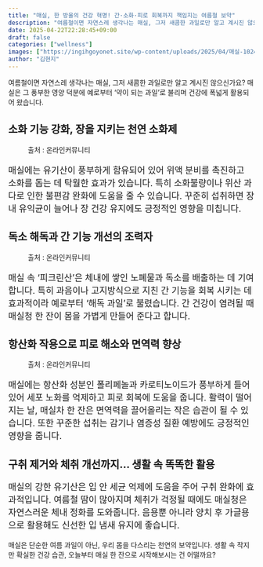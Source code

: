 ```yaml
---
title: "매실, 한 방울의 건강 혁명! 간·소화·피로 회복까지 책임지는 여름철 보약"
description: "여름철이면 자연스레 생각나는 매실, 그저 새콤한 과일로만 알고 계시진 않으신가요? 매실은 그 풍부한 영양 덕분에 예로부터 ‘약이 되는 과일’로 불리며 건강에 폭넓게 활용되어 왔습니다."
date: 2025-04-22T22:28:45+09:00
draft: false
categories: ["wellness"]
images: ["https://ingihgoyonet.site/wp-content/uploads/2025/04/매실-1024x768.jpg", "https://ingihgoyonet.site/wp-content/uploads/2025/04/매실주스-1024x683.png", "https://ingihgoyonet.site/wp-content/uploads/2025/04/매실청담그기-1024x683.png"]
author: "김현지"
---
```


<p>여름철이면 자연스레 생각나는 매실, 그저 새콤한 과일로만 알고 계시진 않으신가요? 매실은 그 풍부한 영양 덕분에 예로부터 ‘약이 되는 과일’로 불리며 건강에 폭넓게 활용되어 왔습니다.</p> <h2 >소화 기능 강화, 장을 지키는 천연 소화제</h2> <figure ><img src="https://ingihgoyonet.site/wp-content/uploads/2025/04/매실-1024x768.jpg" alt="" style="aspect-ratio:16/9;object-fit:cover"/><figcaption >출처 : 온라인커뮤니티</figcaption></figure> <p style="font-size:18px">매실에는 유기산이 풍부하게 함유되어 있어 위액 분비를 촉진하고 소화를 돕는 데 탁월한 효과가 있습니다. 특히 소화불량이나 위산 과다로 인한 불편감 완화에 도움을 줄 수 있습니다. 꾸준히 섭취하면 장내 유익균이 늘어나 장 건강 유지에도 긍정적인 영향을 미칩니다.</p> <h2 >독소 해독과 간 기능 개선의 조력자</h2> <figure ><img src="https://ingihgoyonet.site/wp-content/uploads/2025/04/매실주스-1024x683.png" alt="" style="aspect-ratio:16/9;object-fit:cover"/><figcaption >출처 : 온라인커뮤니티</figcaption></figure> <p style="font-size:18px">매실 속 ‘피크린산’은 체내에 쌓인 노폐물과 독소를 배출하는 데 기여합니다. 특히 과음이나 고지방식으로 지친 간 기능을 회복 시키는 데 효과적이라 예로부터 ‘해독 과일’로 불렸습니다. 간 건강이 염려될 때 매실청 한 잔이 몸을 가볍게 만들어 준다고 합니다.</p> <h2 >항산화 작용으로 피로 해소와 면역력 향상</h2> <figure ><img src="https://ingihgoyonet.site/wp-content/uploads/2025/04/매실청담그기-1024x683.png" alt="" style="aspect-ratio:16/9;object-fit:cover"/><figcaption >출처 : 온라인커뮤니티</figcaption></figure> <p style="font-size:18px">매실에는 항산화 성분인 폴리페놀과 카로티노이드가 풍부하게 들어 있어 세포 노화를 억제하고 피로 회복에 도움을 줍니다. 활력이 떨어지는 날, 매실차 한 잔은 면역력을 끌어올리는 작은 습관이 될 수 있습니다. 또한 꾸준한 섭취는 감기나 염증성 질환 예방에도 긍정적인 영향을 줍니다.</p> <h2 >구취 제거와 체취 개선까지… 생활 속 똑똑한 활용</h2> <p style="font-size:18px">매실의 강한 유기산은 입 안 세균 억제에 도움을 주어 구취 완화에 효과적입니다. 여름철 땀이 많아지며 체취가 걱정될 때에도 매실청은 자연스러운 체내 정화를 도와줍니다. 음용뿐 아니라 양치 후 가글용으로 활용해도 신선한 입 냄새 유지에 좋습니다.</p> <p>매실은 단순한 여름 과일이 아닌, 우리 몸을 다스리는 천연의 보약입니다. 생활 속 작지만 확실한 건강 습관, 오늘부터 매실 한 잔으로 시작해보시는 건 어떨까요?</p>